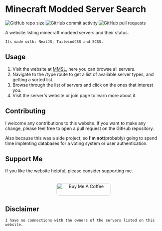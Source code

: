# Minecraft Modded Server Search

![GitHub repo size](https://img.shields.io/github/repo-size/aryxst/minecraft-modded-servers)
![GitHub commit activity](https://img.shields.io/github/commit-activity/m/Aryxst/minecraft-modded-servers)
![GitHub pull requests](https://img.shields.io/github/issues-pr/Aryxst/minecraft-modded-servers)

A website listing minecraft modded servers and their status.

    Its made with: NextJS, TailwindCSS and SCSS.

## Usage

1. Visit the website at [MMSL](https://minecraftmoddedservers.vercel.app), here you can browse all servers.
2. Navigate to the /type route to get a list of available server types, and getting a sorted list.
3. Browse through the list of servers and click on the ones that interest you.
4. Visit the server's website or join page to learn more about it.

## Contributing

I welcome any contributions to this website. If you want to make any change, please feel free to open a pull request on the GitHub repository.

Also because this was a side project, so **I'm not**(probably) going to spend time implenting databases for a voting system or user authentication.

## Support Me

<p>If you like the website helpful, please consider supporting me.</p>
<br/>
<div style="text-align:center;"><a href="https://www.buymeacoffee.com/aryxst" target="_blank" style="wid"><img src="https://cdn.buymeacoffee.com/buttons/default-orange.png" alt="Buy Me A Coffee" height="41" width="174" style="border-radius: .5em"></a></div>

## Disclaimer

    I have no connections with the owners of the servers listed on this website.

